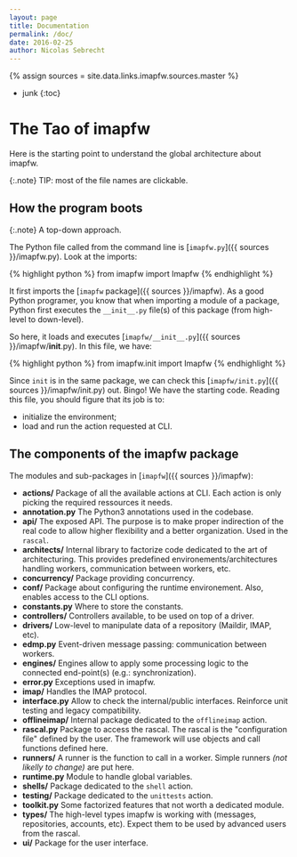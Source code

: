 ```yaml
---
layout: page
title: Documentation
permalink: /doc/
date: 2016-02-25
author: Nicolas Sebrecht
---
```


{% assign sources = site.data.links.imapfw.sources.master %}

* junk
{:toc}

# The Tao of imapfw

Here is the starting point to understand the global architecture about imapfw.

{:.note}
TIP: most of the file names are clickable.


## How the program boots

{:.note}
A top-down approach.

The Python file called from the command line is [`imapfw.py`]({{ sources }}/imapfw.py). Look at the imports:

{% highlight python %}
from imapfw import Imapfw
{% endhighlight %}

It first imports the [`imapfw` package]({{ sources }}/imapfw). As a good Python programer, you know that when importing a module of a package, Python first executes the `__init__.py` file(s) of this package (from high-level to down-level).

So here, it loads and executes [`imapfw/__init__.py`]({{ sources }}/imapfw/__init__.py). In this file, we have:

{% highlight python %}
from imapfw.init import Imapfw
{% endhighlight %}

Since `init` is in the same package, we can check this [`imapfw/init.py`]({{ sources }}/imapfw/init.py) out. Bingo! We have the starting code. Reading this file, you should figure that its job is to:

* initialize the environment;
* load and run the action requested at CLI.


## The components of the imapfw package

The modules and sub-packages in [`imapfw`]({{ sources }}/imapfw):

* **actions/**
Package of all the available actions at CLI. Each action is only picking the required ressources it needs.
* **annotation.py**
The Python3 annotations used in the codebase.
* **api/**
The exposed API. The purpose is to make proper indirection of the real code to allow higher flexibility and a better organization. Used in the `rascal`.
* **architects/**
Internal library to factorize code dedicated to the art of architecturing. This provides predefined environements/architectures handling workers, communication between workers, etc.
* **concurrency/**
Package providing concurrency.
* **conf/**
Package about configuring the runtime environement. Also, enables access to the CLI options.
* **constants.py**
Where to store the constants.
* **controllers/**
Controllers available, to be used on top of a driver.
* **drivers/**
Low-level to manipulate data of a repository (Maildir, IMAP, etc).
* **edmp.py**
Event-driven message passing: communication between workers.
* **engines/**
Engines allow to apply some processing logic to the connected end-point(s) (e.g.: synchronization).
* **error.py**
Exceptions used in imapfw.
* **imap/**
Handles the IMAP protocol.
* **interface.py**
Allow to check the internal/public interfaces. Reinforce unit testing and legacy compatibility.
* **offlineimap/**
Internal package dedicated to the `offlineimap` action.
* **rascal.py**
Package to access the rascal. The rascal is the "configuration file" defined by the user. The framework will use objects and call functions defined here.
* **runners/**
A runner is the function to call in a worker. Simple runners *(not likelly to change)* are put here.
* **runtime.py**
Module to handle global variables.
* **shells/**
Package dedicated to the `shell` action.
* **testing/**
Package dedicated to the `unittests` action.
* **toolkit.py**
Some factorized features that not worth a dedicated module.
* **types/**
The high-level types imapfw is working with (messages, repositories, accounts, etc). Expect them to be used by advanced users from the rascal.
* **ui/**
Package for the user interface.
